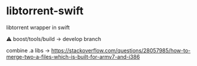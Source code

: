 # libtorrent-swift
libtorrent wrapper in swift

⚠️ boost/tools/build -> develop branch

combine .a libs -> https://stackoverflow.com/questions/28057985/how-to-merge-two-a-files-which-is-built-for-armv7-and-i386
